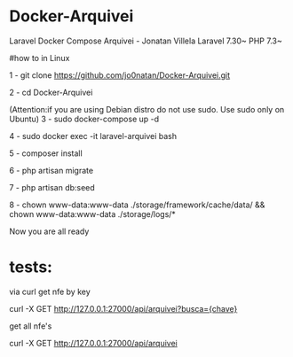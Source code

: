 # Docker-Arquivei
 Laravel Docker Compose Arquivei - Jonatan Villela
 Laravel 7.30~
 PHP 7.3~

#how to in Linux

1 - git clone https://github.com/jo0natan/Docker-Arquivei.git

2 - cd Docker-Arquivei

(Attention:if you are using Debian distro do not use sudo. Use sudo only on Ubuntu)
3 - sudo docker-compose up -d   

4 - sudo docker exec -it laravel-arquivei bash

5 - composer install

6 - php artisan migrate
 
7 - php artisan db:seed

8 -  chown www-data:www-data ./storage/framework/cache/data/ && chown www-data:www-data ./storage/logs/*


Now you are all ready

# tests:

via curl get nfe by key

curl -X GET http://127.0.0.1:27000/api/arquivei?busca={chave}


get all nfe's

curl -X GET http://127.0.0.1:27000/api/arquivei
